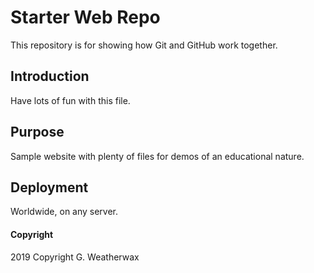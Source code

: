 # Starter Web Repo

This repository is for showing how Git and GitHub work together.

## Introduction

Have lots of fun with this file.

## Purpose

Sample website with plenty of files for demos of an educational nature.

## Deployment

Worldwide, on any server.

#### Copyright

2019 Copyright G. Weatherwax
